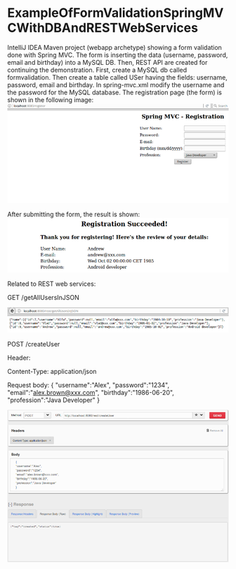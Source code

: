# ExampleOfFormValidationSpringMVCWithDBAndRESTWebServices
IntelliJ IDEA Maven project (webapp archetype) showing a form validation done with Spring MVC. The form is inserting the data (username, password, email and birthday) into a MySQL DB. Then, REST API are created for continuing the demonstration.
First, create a MySQL db called formvalidation. Then create a table called USer having the fields: username, password, email and birthday.
In spring-mvc.xml modify the username and the password for the MySQL database.
The registration page (the form) is shown in the following image:
![alternate text](https://github.com/OctavianIonel/ExampleOfFormValidationSpringMVCWithDBAndRESTWebServices/blob/master/register.png)

After submitting the form, the result is shown:
![alternate text](https://github.com/OctavianIonel/ExampleOfFormValidationSpringMVCWithDBAndRESTWebServices/blob/master/registrationSuccessful.png)

Related to REST web services:

GET /getAllUsersInJSON

![alternate text](https://github.com/OctavianIonel/ExampleOfFormValidationSpringMVCWithDBAndRESTWebServices/blob/master/getAllUsersInJSON.png)

POST /createUser

Header:

Content-Type: application/json

Request body:
  {
     "username":"Alex",
     "password":"1234",
     "email":"alex.brown@xxx.com",
     "birthday":"1986-06-20",
     "profession":"Java Developer"
  }
  
![alternate text](https://github.com/OctavianIonel/ExampleOfFormValidationSpringMVCWithDBAndRESTWebServices/blob/master/createUser_POST.png)
